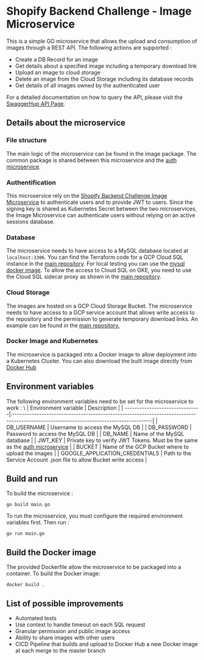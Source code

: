 # Shopify Backend Challenge - Image Microservice
This is a simple GO microservice that allows the upload and consumption of images through a REST API. The following actions are supported :
 - Create a DB Record for an image
 - Get details about a specified image including a temporary download link
 - Upload an image to cloud storage
 - Delete an image from the Cloud Storage including its database records
 - Get details of all images owned by the authenticated user

For a detailed documentation on how to query the API, please visit the [SwaggerHup API Page](https://app.swaggerhub.com/apis-docs/wtrep/shopify-images-repo/1.0.0).

## Details about the microservice
### File structure
The main logic of the microservice can be found in the image package. The common package is shared between this microservice and the [auth microservice](https://github.com/wtrep/shopify-backend-challenge-auth).

### Authentification
This microservice rely on the [Shopify Backend Challenge Image Microservice](https://github.com/wtrep/shopify-backend-challenge-auth) to authenticate users and to
provide JWT to users. Since the signing key is shared as Kubernetes Secret between the two microservices, the Image Microservice can authenticate users without
relying on an active sessions database.

### Database
The microservice needs to have access to a MySQL database located at `localhost:3306`. You can find the Terraform code for a GCP Cloud SQL instance in the [main repository](https://github.com/wtrep/shopify-backend-challenge/tree/master/terraform/cloud_sql). For local testing you can use the [mysql docker image](https://hub.docker.com/_/mysql). To allow the access to Cloud SQL on GKE, you need to use the Cloud SQL sidecar proxy as shown in the [main
repository](https://github.com/wtrep/shopify-backend-challenge/blob/master/kubernetes/image-microservice-deployment.yml).

### Cloud Storage
The images are hosted on a GCP Cloud Storage Bucket. The microservice needs to have access to a GCP service account that allows write access to the repository and the permission to generate temporary download links. An example can be found in the [main repository.](https://github.com/wtrep/shopify-backend-challenge/tree/master/terraform/bucket)

### Docker Image and Kubernetes
The microservice is packaged into a Docker image to allow deployment into a Kubernetes Cluster. You can also download the built image directly from [Docker Hub](https://hub.docker.com/r/wtrep/shopify-backend-challenge-image)

## Environment variables
The following environment variables need to be set for the microservice to work : \\
| Environment variable           | Description                                                                                                                            |
| -------------------------------|:--------------------------------------------------------------------------------------------------------------------------------------:|
| DB_USERNAME                    | Username to access the MySQL DB                                                                                                        |
| DB_PASSWORD                    | Password to access the MySQL DB                                                                                                        |
| DB_NAME                        | Name of the MySQL database                                                                                                             |
| JWT_KEY                        | Private key to verify JWT Tokens. Must be the same as the [auth microservice](https://github.com/wtrep/shopify-backend-challenge-auth) |
| BUCKET                         | Name of the GCP Bucket where to upload the images                                                                                      |
| GOOGLE_APPLICATION_CREDENTIALS | Path to the Service Account .json file to allow Bucket write access                                                                    |

## Build and run
To build the microservice : 
```
go build main.go
```

To run the microservice, you must configure the required environment variables first. Then run :
```
go run main.go
```

## Build the Docker image
The provided Dockerfile allow the microservice to be packaged into a container. To build the Docker image:
```
docker build .
```

## List of possible improvements 
 * Automated tests
 * Use context to handle timeout on each SQL request
 * Granular permission and public image access
 * Ability to share images with other users
 * CICD Pipeline that builds and upload to Docker Hub a new Docker image at each merge to the master branch